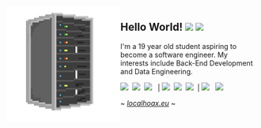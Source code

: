 <img align="left" src="assets/server.png" width="230">

## Hello World! <img src="https://media.giphy.com/media/hvRJCLFzcasrR4ia7z/giphy.gif" width="25px"> ![](https://visitor-badge.glitch.me/badge?page_id=martimvalente.martimvalente)


I'm a 19 year old student aspiring to become a software engineer.
My interests include Back-End Development and Data Engineering.

<span><img src="https://cdn.jsdelivr.net/gh/devicons/devicon@latest/icons/javascript/javascript-original.svg" width="35px"/></span>&nbsp;
<span><img src="https://cdn.jsdelivr.net/gh/devicons/devicon/icons/r/r-original.svg" width="35px"/></span>&nbsp;
<span><img src="https://cdn.jsdelivr.net/gh/devicons/devicon/icons/python/python-original.svg" width="35px"/></span>&nbsp;&nbsp; |
<span><img src="https://cdn.jsdelivr.net/gh/devicons/devicon@latest/icons/git/git-original.svg" width="35px"/></span>&nbsp;
<span><img src="https://cdn.jsdelivr.net/gh/devicons/devicon/icons/bash/bash-original.svg" width="35px"/></span>&nbsp;
<span><img src="https://cdn.jsdelivr.net/gh/devicons/devicon/icons/linux/linux-original.svg" width="35px"/></span>&nbsp; |
<span><img src="https://cdn.jsdelivr.net/gh/devicons/devicon@latest/icons/html5/html5-plain.svg" width="35px"/></span>&nbsp;&nbsp;
<span><img src="https://cdn.jsdelivr.net/gh/devicons/devicon@latest/icons/css3/css3-plain.svg" width="35px"/></span>&nbsp;

~ [_localhoax.eu_](https://localhoax.eu/) ~
